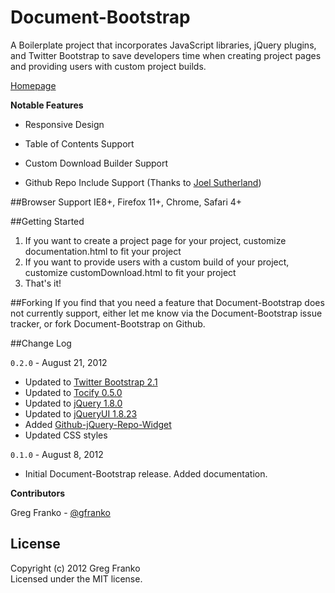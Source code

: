 Document-Bootstrap
==================

A Boilerplate project that incorporates JavaScript libraries, jQuery plugins, and Twitter Bootstrap to save developers time when creating project pages and providing users with custom project builds.

[Homepage](http://gregfranko.com/Document-Bootstrap/)

**Notable Features**

   - Responsive Design

   - Table of Contents Support

   - Custom Download Builder Support

   - Github Repo Include Support (Thanks to [Joel Sutherland](https://github.com/JoelSutherland/))

##Browser Support
IE8+, Firefox 11+, Chrome, Safari 4+

##Getting Started
1.  If you want to create a project page for your project, customize documentation.html to fit your project
2.  If you want to provide users with a custom build of your project, customize customDownload.html to fit your project
3.  That's it!

##Forking
If you find that you need a feature that Document-Bootstrap does not currently support, either let me know via the Document-Bootstrap issue tracker, or fork Document-Bootstrap on Github.

##Change Log

`0.2.0` - August 21, 2012

- Updated to [Twitter Bootstrap 2.1](http://twitter.github.com/bootstrap/)
- Updated to [Tocify 0.5.0](http://gregfranko.com/jquery.tocify.js/)
- Updated to [jQuery 1.8.0](http://www.jquery.com)
- Updated to [jQueryUI 1.8.23](http://www.jqueryui.com)
- Added [Github-jQuery-Repo-Widget](https://github.com/JoelSutherland/GitHub-jQuery-Repo-Widget)
- Updated CSS styles

`0.1.0` - August 8, 2012

- Initial Document-Bootstrap release.  Added documentation.

**Contributors**

Greg Franko - [@gfranko](https://github.com/gfranko)

## License
Copyright (c) 2012 Greg Franko  
Licensed under the MIT license.
